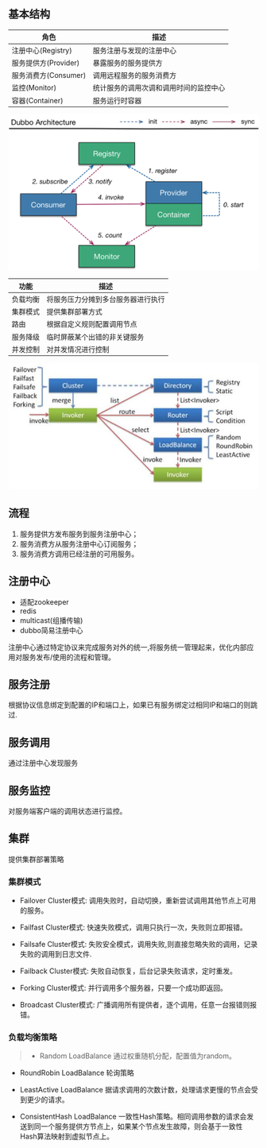 ## 基本结构
| 角色                | 描述                             | 
|--------------------|----------------------------------|
|注册中心(Registry)   |服务注册与发现的注册中心            |
|服务提供方(Provider) |暴露服务的服务提供方                |
|服务消费方(Consumer) |调用远程服务的服务消费方            |
|监控(Monitor)       |统计服务的调用次调和调用时间的监控中心|
|容器(Container)      |服务运行时容器                     |

![](image/dubbo-architecture.png)

|功能                 | 描述                          | 
|--------|-------------------------------|
|负载均衡 |将服务压力分摊到多台服务器进行执行|
|集群模式 |提供集群部署方式                |
|路由     |根据自定义规则配置调用节点       |
|服务降级 |临时屏蔽某个出错的非关键服务     |
|并发控制 |对并发情况进行控制              |

![](image/dubbo-architecture1.png)

## 流程
1. 服务提供方发布服务到服务注册中心；
2. 服务消费方从服务注册中心订阅服务；
3. 服务消费方调用已经注册的可用服务。

## 注册中心
- 适配zookeeper
- redis
- multicast(组播传输)
- dubbo简易注册中心
  
注册中心通过特定协议来完成服务对外的统一,将服务统一管理起来，优化内部应用对服务发布/使用的流程和管理。

## 服务注册
根据协议信息绑定到配置的IP和端口上，如果已有服务绑定过相同IP和端口的则跳过.

## 服务调用
通过注册中心发现服务

## 服务监控
对服务端客户端的调用状态进行监控。

## 集群
提供集群部署策略

### 集群模式
- Failover Cluster模式:
调用失败时，自动切换，重新尝试调用其他节点上可用的服务。

- Failfast Cluster模式:
快速失败模式，调用只执行一次，失败则立即报错。

- Failsafe Cluster模式:
失败安全模式，调用失败,则直接忽略失败的调用，记录失败的调用到日志文件.

- Failback Cluster模式:
失败自动恢复，后台记录失败请求，定时重发。

- Forking Cluster模式:
并行调用多个服务器，只要一个成功即返回。

- Broadcast Cluster模式:
广播调用所有提供者，逐个调用，任意一台报错则报错。

### 负载均衡策略
> - Random LoadBalance
> 通过权重随机分配，配置值为random。

- RoundRobin LoadBalance 
轮询策略

- LeastActive LoadBalance
据请求调用的次数计数，处理请求更慢的节点会受到更少的请求。

- ConsistentHash LoadBalance
一致性Hash策略。相同调用参数的请求会发送到同一个服务提供方节点上，如果某个节点发生故障，则会基于一致性Hash算法映射到虚拟节点上。